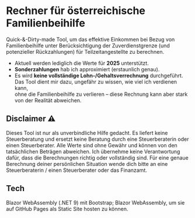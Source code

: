 # Rechner für österreichische Familienbeihilfe

Quick-&-Dirty-made Tool, um das effektive Einkommen bei Bezug von Familienbeihilfe unter Berücksichtigung der Zuverdienstgrenze (und potenzieller Rückzahlungen) für Teilzeitangestellte zu berechnen.

- Aktuell werden lediglich die Werte für **2025** unterstützt.
- **Sonderzahlungen** hab ich approximiert (erstaunlich genau).
- Es wird **keine vollständige Lohn-/Gehaltsverrechnung** durchgeführt.  
  Das Tool dient mir dazu, ungefähr zu wissen, wie viel ich verdienen kann,  
  ohne die Familienbeihilfe zu verlieren – diese Rechnung kann aber stark  
  von der Realität abweichen.

## Disclaimer ⚠️

Dieses Tool ist nur als unverbindliche Hilfe gedacht.
Es liefert keine Steuerberatung und ersetzt keine Beratung durch eine Steuerberaterin oder einen Steuerberater.
Alle Werte sind ohne Gewähr und können von den tatsächlichen Beträgen abweichen.
Ich übernehme keine Verantwortung dafür, dass die Berechnungen richtig oder vollständig sind.
Für eine genaue Berechnung deiner persönlichen Situation wende dich bitte an
eine Steuerberaterin / einen Steuerberater oder das Finanzamt.

## Tech

Blazor WebAssembly (.NET 9) mit Bootstrap; Blazor WebAssembly, um sie auf GitHub Pages als Static Site hosten zu können.
